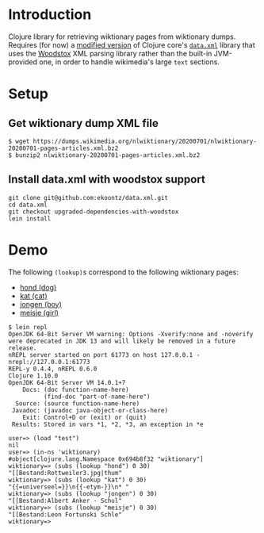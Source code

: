 # Introduction

Clojure library for retrieving wiktionary pages from wiktionary dumps.
Requires (for now) a [modified
version](https://github.com/ekoontz/data.xml/tree/upgraded-dependencies-with-woodstox)
of Clojure core's [`data.xml`](https://github.com/clojure/data.xml)
library that uses the
[Woodstox](https://github.com/FasterXML/woodstox) XML parsing library
rather than the built-in JVM-provided one, in order to handle wikimedia's large `text` sections.

# Setup

## Get wiktionary dump XML file

```
$ wget https://dumps.wikimedia.org/nlwiktionary/20200701/nlwiktionary-20200701-pages-articles.xml.bz2
$ bunzip2 nlwiktionary-20200701-pages-articles.xml.bz2
```

## Install data.xml with woodstox support

```
git clone git@github.com:ekoontz/data.xml.git
cd data.xml
git checkout upgraded-dependencies-with-woodstox
lein install
```

# Demo

The following `(lookup)`s correspond to the following wiktionary pages:

- [hond (dog)](https://nl.wiktionary.org/wiki/hond)
- [kat (cat)](https://nl.wiktionary.org/wiki/kat)
- [jongen (boy)](https://nl.wiktionary.org/wiki/jongen)
- [meisje (girl)](https://nl.wiktionary.org/wiki/meisje)

```
$ lein repl
OpenJDK 64-Bit Server VM warning: Options -Xverify:none and -noverify were deprecated in JDK 13 and will likely be removed in a future release.
nREPL server started on port 61773 on host 127.0.0.1 - nrepl://127.0.0.1:61773
REPL-y 0.4.4, nREPL 0.6.0
Clojure 1.10.0
OpenJDK 64-Bit Server VM 14.0.1+7
    Docs: (doc function-name-here)
          (find-doc "part-of-name-here")
  Source: (source function-name-here)
 Javadoc: (javadoc java-object-or-class-here)
    Exit: Control+D or (exit) or (quit)
 Results: Stored in vars *1, *2, *3, an exception in *e

user=> (load "test")
nil
user=> (in-ns 'wiktionary)
#object[clojure.lang.Namespace 0x694b8f32 "wiktionary"]
wiktionary=> (subs (lookup "hond") 0 30)
"[[Bestand:Rottweiler3.jpg|thum"
wiktionary=> (subs (lookup "kat") 0 30)
"{{=universeel=}}\n{{-etym-}}\n* "
wiktionary=> (subs (lookup "jongen") 0 30)
"[[Bestand:Albert Anker - Schul"
wiktionary=> (subs (lookup "meisje") 0 30)
"[[Bestand:Leon Fortunski Schle"
wiktionary=>
```
